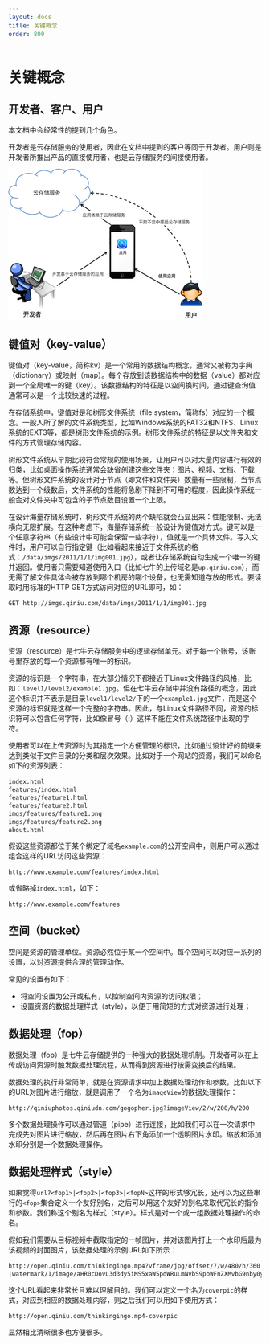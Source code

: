```yaml
---
layout: docs
title: 关键概念
order: 800
---
```

<a name="concepts"></a>
# 关键概念

<a name="user"></a>
## 开发者、客户、用户

本文档中会经常性的提到几个角色。

开发者是云存储服务的使用者，因此在文档中提到的客户等同于开发者。用户则是开发者所推出产品的直接使用者，也是云存储服务的间接使用者。

![用户场景](img/usecase.png "用户场景")

<a name="key-value"></a>
## 键值对（key-value）

键值对（key-value，简称kv）是一个常用的数据结构概念，通常又被称为字典（dictionary）或映射（map）。每个存放到该数据结构中的数据（value）都对应到一个全局唯一的键（key）。该数据结构的特征是以空间换时间，通过键查询值通常可以是一个比较快速的过程。

在存储系统中，键值对是和树形文件系统（file system，简称fs）对应的一个概念。一般人所了解的文件系统类型，比如Windows系统的FAT32和NTFS、Linux系统的EXT3等，都是树形文件系统的示例。树形文件系统的特征是以文件夹和文件的方式管理存储内容。

树形文件系统从早期比较符合常规的使用场景，让用户可以对大量内容进行有效的归类，比如桌面操作系统通常会缺省创建这些文件夹：图片、视频、文档、下载等。但树形文件系统的设计对于节点（即文件和文件夹）数量有一些限制，当节点数达到一个级数后，文件系统的性能将急剧下降到不可用的程度，因此操作系统一般会对文件夹中可包含的子节点数目设置一个上限。

在设计海量存储系统时，树形文件系统的两个缺陷就会凸显出来：性能限制、无法横向无限扩展。在这种考虑下，海量存储系统一般设计为键值对方式。键可以是一个任意字符串（有些设计中可能会保留一些字符），值就是一个具体文件。写入文件时，用户可以自行指定键（比如看起来接近于文件系统的格式：`/data/imgs/2011/1/1/img001.jpg`），或者让存储系统自动生成一个唯一的键并返回。使用者只需要知道使用入口（比如七牛的上传域名是`up.qiniu.com`），而无需了解文件具体会被存放到哪个机房的哪个设备，也无需知道存放的形式。要读取时用标准的HTTP GET方式访问对应的URL即可，如：

```
GET http://imgs.qiniu.com/data/imgs/2011/1/1/img001.jpg
```

<a name="resource"></a>
## 资源（resource）

资源（resource）是七牛云存储服务中的逻辑存储单元。对于每一个账号，该账号里存放的每一个资源都有唯一的标识。

资源的标识是一个字符串，在大部分情况下都接近于Linux文件路径的风格，比如：`level1/level2/example1.jpg`。但在七牛云存储中并没有路径的概念，因此这个标识并不表示是目录`level1/level2/`下的一个`example1.jpg`文件，而是这个资源的标识就是这样一个完整的字符串。因此，与Linux文件路径不同，资源的标识符可以包含任何字符，比如像冒号（:）这样不能在文件系统路径中出现的字符。

使用者可以在上传资源时为其指定一个方便管理的标识，比如通过设计好的前缀来达到类似于文件目录的分类和层次效果。比如对于一个网站的资源，我们可以命名如下的资源列表：

```
index.html
features/index.html
features/feature1.html
features/feature2.html
imgs/features/feature1.png
imgs/features/feature2.png
about.html
```

假设这些资源都位于某个绑定了域名`example.com`的公开空间中，则用户可以通过组合这样的URL访问这些资源：

```
http://www.example.com/features/index.html
``` 

或省略掉`index.html`，如下：

```
http://www.example.com/features
```

<a name="bucket"></a>
## 空间（bucket）

空间是资源的管理单位。资源必然位于某一个空间中。每个空间可以对应一系列的设置，以对资源提供合理的管理动作。

常见的设置有如下：

* 将空间设置为公开或私有，以控制空间内资源的访问权限；
* 设置资源的数据处理样式（style），以便于用简短的方式对资源进行处理；

<a name="fop"></a>
## 数据处理（fop）

数据处理（fop）是七牛云存储提供的一种强大的数据处理机制。开发者可以在上传或访问资源时触发数据处理流程，从而得到资源进行按需变换后的结果。

数据处理的执行非常简单，就是在资源请求中加上数据处理动作和参数，比如以下的URL对图片进行缩放，就是调用了一个名为`imageView`的数据处理操作：

```
http://qiniuphotos.qiniudn.com/gogopher.jpg?imageView/2/w/200/h/200
```

多个数据处理操作可以通过管道（pipe）进行连接，比如我们可以在一次请求中完成先对图片进行缩放，然后再在图片右下角添加一个透明图片水印。缩放和添加水印分别是一个数据处理操作。

<a name="style"></a>
## 数据处理样式（style）

如果觉得`url?<fop1>|<fop2>|<fop3>|<fopN>`这样的形式够冗长，还可以为这些串行的`<fop>`集合定义一个友好别名，之后可以用这个友好的别名来取代冗长的指令和参数。我们称这个别名为样式（style）。样式是对一个或一组数据处理操作的命名。

假如我们需要从目标视频中截取指定的一帧图片，并对该图片打上一个水印后最为该视频的封面图片，该数据处理的示例URL如下所示：

```
http://open.qiniu.com/thinkingingo.mp4?vframe/jpg/offset/7/w/480/h/360
|watermark/1/image/aHR0cDovL3d3dy5iMS5xaW5pdWRuLmNvbS9pbWFnZXMvbG9nby0yLnBuZw==
```

这个URL看起来非常长且难以理解目的。我们可以定义一个名为`coverpic`的样式，对应到相应的数据处理内容，则之后我们可以用如下使用方式：

```
http://open.qiniu.com/thinkingingo.mp4-coverpic
```

显然相比清晰很多也方便很多。